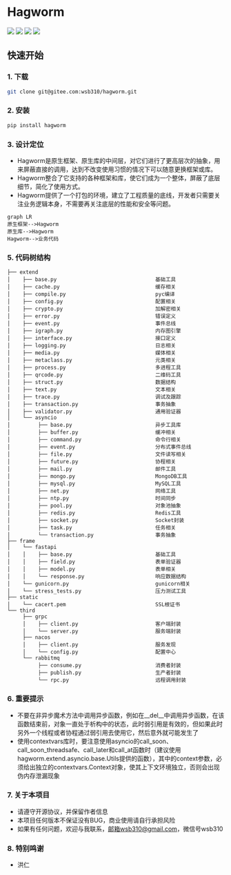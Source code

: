 # Hagworm

![](https://img.shields.io/pypi/v/hagworm.svg)
![](https://img.shields.io/pypi/format/hagworm.svg)
![](https://img.shields.io/pypi/implementation/hagworm.svg)
![](https://img.shields.io/pypi/pyversions/hagworm.svg)



## 快速开始



### 1. 下载

```bash
git clone git@gitee.com:wsb310/hagworm.git
```



### 2. 安装

```bash
pip install hagworm
```



### 3. 设计定位

* Hagworm是原生框架、原生库的中间层，对它们进行了更高层次的抽象，用来屏蔽直接的调用，达到不改变使用习惯的情况下可以随意更换框架或库。
* Hagworm整合了它支持的各种框架和库，使它们成为一个整体，屏蔽了底层细节，简化了使用方式。
* Hagworm提供了一个打包的环境，建立了工程质量的底线，开发者只需要关注业务逻辑本身，不需要再关注底层的性能和安全等问题。

```mermaid
graph LR
原生框架-->Hagworm
原生库-->Hagworm
Hagworm-->业务代码
```



### 5. 代码树结构

```text
├── extend
│    ├── base.py                                基础工具
│    ├── cache.py                               缓存相关
│    ├── compile.py                             pyc编译
│    ├── config.py                              配置相关
│    ├── crypto.py                              加解密相关
│    ├── error.py                               错误定义
│    ├── event.py                               事件总线
│    ├── igraph.py                              内存图引擎
│    ├── interface.py                           接口定义
│    ├── logging.py                             日志相关
│    ├── media.py                               媒体相关
│    ├── metaclass.py                           元类相关
│    ├── process.py                             多进程工具
│    ├── qrcode.py                              二维码工具
│    ├── struct.py                              数据结构
│    ├── text.py                                文本相关
│    ├── trace.py                               调试及跟踪
│    ├── transaction.py                         事务抽象
│    ├── validator.py                           通用验证器
│    └── asyncio
│         ├── base.py                           异步工具库
│         ├── buffer.py                         缓冲相关
│         ├── command.py                        命令行相关
│         ├── event.py                          分布式事件总线
│         ├── file.py                           文件读写相关
│         ├── future.py                         协程相关
│         ├── mail.py                           邮件工具
│         ├── mongo.py                          MongoDB工具
│         ├── mysql.py                          MySQL工具
│         ├── net.py                            网络工具
│         ├── ntp.py                            时间同步
│         ├── pool.py                           对象池抽象
│         ├── redis.py                          Redis工具
│         ├── socket.py                         Socket封装
│         ├── task.py                           任务相关
│         └── transaction.py                    事务抽象
├── frame
│    └── fastapi
│    │    ├── base.py                           基础工具
│    │    ├── field.py                          表单验证器
│    │    ├── model.py                          表单相关
│    │    └── response.py                       响应数据结构
│    └── gunicorn.py                            gunicorn相关
│    └── stress_tests.py                        压力测试工具
├── static
│    └── cacert.pem                             SSL根证书
└── third
     ├── grpc
     │    ├── client.py                         客户端封装
     │    └── server.py                         服务端封装
     ├── nacos
     │    ├── client.py                         服务发现
     │    └── config.py                         配置中心
     └── rabbitmq
          ├── consume.py                        消费者封装
          ├── publish.py                        生产者封装
          └── rpc.py                            远程调用封装
```



### 6. 重要提示

* 不要在非异步魔术方法中调用异步函数，例如在__del__中调用异步函数，在该函数结束前，对象一直处于析构中的状态，此时弱引用是有效的，但如果此时另外一个线程或者协程通过弱引用去使用它，然后意外就可能发生了
* 使用contextvars库时，要注意使用asyncio的call_soon、call_soon_threadsafe、call_later和call_at函数时（建议使用hagworm.extend.asyncio.base.Utils提供的函数），其中的context参数，必须给出独立的contextvars.Context对象，使其上下文环境独立，否则会出现伪内存泄漏现象



### 7. 关于本项目

* 请遵守开源协议，并保留作者信息
* 本项目任何版本不保证没有BUG，商业使用请自行承担风险
* 如果有任何问题，欢迎与我联系，邮箱wsb310@gmail.com，微信号wsb310



### 8. 特别鸣谢

* 洪仁
